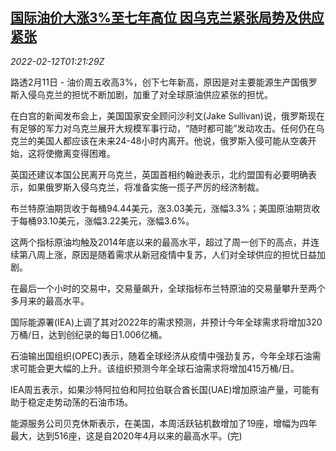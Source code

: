 <!--1644629462000-->
[国际油价大涨3%至七年高位 因乌克兰紧张局势及供应紧张](https://cn.reuters.com/article/global-oil-drv-0212-idCNKBS2KH01I)
------

<div><i>2022-02-12T01:21:29Z</i></div><p>路透2月11日 - 油价周五收高3%，创下七年新高，原因是对主要能源生产国俄罗斯入侵乌克兰的担忧不断加剧，加重了对全球原油供应紧张的担忧。</p><p>在白宫的新闻发布会上，美国国家安全顾问沙利文(Jake Sullivan)说，俄罗斯现在有足够的军力对乌克兰展开大规模军事行动，“随时都可能”发动攻击。任何仍在乌克兰的美国人都应该在未来24-48小时内离开。他说，俄罗斯入侵可能从空袭开始，这将使撤离变得困难。</p><p>英国还建议本国公民离开乌克兰，英国首相约翰逊表示，北约盟国有必要明确表示，如果俄罗斯入侵乌克兰，将准备实施一揽子严厉的经济制裁。</p><p>布兰特原油期货收于每桶94.44美元，涨3.03美元，涨幅3.3%；美国原油期货收于每桶93.10美元，涨幅3.22美元，涨幅3.6%。</p><p>这两个指标原油均触及2014年底以来的最高水平，超过了周一创下的高点，并连续第八周上涨，原因是随着需求从新冠疫情中复苏，人们对全球供应的担忧日益加剧。</p><p>在最后一个小时的交易中，交易量飙升，全球指标布兰特原油的交易量攀升至两个多月来的最高水平。</p><p>国际能源署(IEA)上调了其对2022年的需求预测，并预计今年全球需求将增加320万桶/日，达到创纪录的每日1.006亿桶。</p><p>石油输出国组织(OPEC)表示，随着全球经济从疫情中强劲复苏，今年全球石油需求可能会更大幅的上升。该组织预测今年全球石油需求将增加415万桶/日。</p><p>IEA周五表示，如果沙特阿拉伯和阿拉伯联合酋长国(UAE)增加原油产量，可能有助于稳定走势动荡的石油市场。</p><p>能源服务公司贝克休斯表示，在美国，本周活跃钻机数增加了19座，增幅为四年最大，达到516座，这是自2020年4月以来的最高水平。(完)</p>

